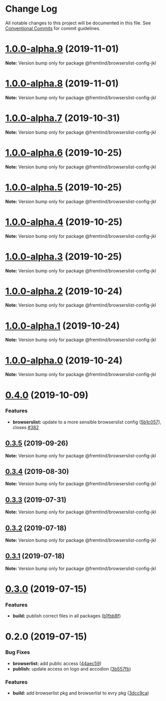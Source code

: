 # Change Log

All notable changes to this project will be documented in this file.
See [Conventional Commits](https://conventionalcommits.org) for commit guidelines.

# [1.0.0-alpha.9](https://github.com/fremtind/jokul/compare/@fremtind/browserslist-config-jkl@1.0.0-alpha.8...@fremtind/browserslist-config-jkl@1.0.0-alpha.9) (2019-11-01)

**Note:** Version bump only for package @fremtind/browserslist-config-jkl





# [1.0.0-alpha.8](https://github.com/fremtind/jokul/compare/@fremtind/browserslist-config-jkl@1.0.0-alpha.7...@fremtind/browserslist-config-jkl@1.0.0-alpha.8) (2019-11-01)

**Note:** Version bump only for package @fremtind/browserslist-config-jkl





# [1.0.0-alpha.7](https://github.com/fremtind/jokul/compare/@fremtind/browserslist-config-jkl@1.0.0-alpha.6...@fremtind/browserslist-config-jkl@1.0.0-alpha.7) (2019-10-31)

**Note:** Version bump only for package @fremtind/browserslist-config-jkl





# [1.0.0-alpha.6](https://github.com/fremtind/jokul/compare/@fremtind/browserslist-config-jkl@1.0.0-alpha.5...@fremtind/browserslist-config-jkl@1.0.0-alpha.6) (2019-10-25)

**Note:** Version bump only for package @fremtind/browserslist-config-jkl





# [1.0.0-alpha.5](https://github.com/fremtind/jokul/compare/@fremtind/browserslist-config-jkl@1.0.0-alpha.4...@fremtind/browserslist-config-jkl@1.0.0-alpha.5) (2019-10-25)

**Note:** Version bump only for package @fremtind/browserslist-config-jkl





# [1.0.0-alpha.4](https://github.com/fremtind/jokul/compare/@fremtind/browserslist-config-jkl@1.0.0-alpha.3...@fremtind/browserslist-config-jkl@1.0.0-alpha.4) (2019-10-25)

**Note:** Version bump only for package @fremtind/browserslist-config-jkl





# [1.0.0-alpha.3](https://github.com/fremtind/jokul/compare/@fremtind/browserslist-config-jkl@1.0.0-alpha.2...@fremtind/browserslist-config-jkl@1.0.0-alpha.3) (2019-10-25)

**Note:** Version bump only for package @fremtind/browserslist-config-jkl





# [1.0.0-alpha.2](https://github.com/fremtind/jokul/compare/@fremtind/browserslist-config-jkl@1.0.0-alpha.1...@fremtind/browserslist-config-jkl@1.0.0-alpha.2) (2019-10-24)

**Note:** Version bump only for package @fremtind/browserslist-config-jkl





# [1.0.0-alpha.1](https://github.com/fremtind/jokul/compare/@fremtind/browserslist-config-jkl@1.0.0-alpha.0...@fremtind/browserslist-config-jkl@1.0.0-alpha.1) (2019-10-24)

**Note:** Version bump only for package @fremtind/browserslist-config-jkl





# [1.0.0-alpha.0](https://github.com/fremtind/jokul/compare/@fremtind/browserslist-config-jkl@0.4.0...@fremtind/browserslist-config-jkl@1.0.0-alpha.0) (2019-10-24)

**Note:** Version bump only for package @fremtind/browserslist-config-jkl





# [0.4.0](https://github.com/fremtind/jokul/compare/@fremtind/browserslist-config-jkl@0.3.5...@fremtind/browserslist-config-jkl@0.4.0) (2019-10-09)


### Features

* **browserslist:** update to a more sensible browserslist config ([5b1c057](https://github.com/fremtind/jokul/commit/5b1c057)), closes [#382](https://github.com/fremtind/jokul/issues/382)





## [0.3.5](https://github.com/fremtind/jokul/compare/@fremtind/browserslist-config-jkl@0.3.4...@fremtind/browserslist-config-jkl@0.3.5) (2019-09-26)

**Note:** Version bump only for package @fremtind/browserslist-config-jkl





## [0.3.4](https://github.com/fremtind/jokul/compare/@fremtind/browserslist-config-jkl@0.3.3...@fremtind/browserslist-config-jkl@0.3.4) (2019-08-30)

**Note:** Version bump only for package @fremtind/browserslist-config-jkl





## [0.3.3](https://github.com/fremtind/jokul/compare/@fremtind/browserslist-config-jkl@0.3.2...@fremtind/browserslist-config-jkl@0.3.3) (2019-07-31)

**Note:** Version bump only for package @fremtind/browserslist-config-jkl





## [0.3.2](https://github.com/fremtind/jokul/compare/@fremtind/browserslist-config-jkl@0.3.1...@fremtind/browserslist-config-jkl@0.3.2) (2019-07-18)

**Note:** Version bump only for package @fremtind/browserslist-config-jkl





## [0.3.1](https://github.com/fremtind/jokul/compare/@fremtind/browserslist-config-jkl@0.3.0...@fremtind/browserslist-config-jkl@0.3.1) (2019-07-18)

**Note:** Version bump only for package @fremtind/browserslist-config-jkl





# [0.3.0](https://github.com/fremtind/jokul/compare/@fremtind/browserslist-config-jkl@0.2.0...@fremtind/browserslist-config-jkl@0.3.0) (2019-07-15)


### Features

* **build:** publish correct files in all packages ([b1fbb8f](https://github.com/fremtind/jokul/commit/b1fbb8f))





# 0.2.0 (2019-07-15)

### Bug Fixes

-   **browserlist:** add public access ([44aec59](https://github.com/fremtind/jokul/commit/44aec59))
-   **publish:** update access on logo and accodion ([3b557fb](https://github.com/fremtind/jokul/commit/3b557fb))

### Features

-   **build:** add browserlist pkg and browserlist to evry pkg ([3dcc9ca](https://github.com/fremtind/jokul/commit/3dcc9ca))

